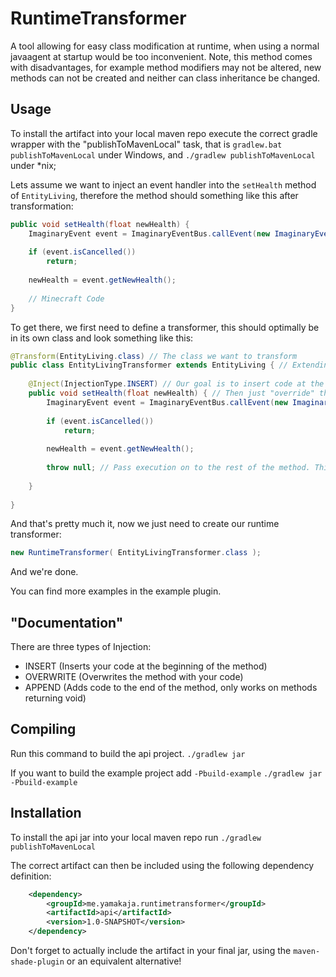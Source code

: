 # RuntimeTransformer

A tool allowing for easy class modification at runtime, when using a normal javaagent at startup would be too inconvenient.
Note, this method comes with disadvantages, for example method modifiers may not be altered, new methods can not be created and neither can class inheritance be changed.

## Usage

To install the artifact into your local maven repo execute the correct gradle wrapper with the "publishToMavenLocal" task, that is ```gradlew.bat publishToMavenLocal``` under Windows, and ```./gradlew publishToMavenLocal``` under *nix;

Lets assume we want to inject an event handler into the `setHealth` method of `EntityLiving`,
therefore the method should something like this after transformation:

```java
public void setHealth(float newHealth) {
    ImaginaryEvent event = ImaginaryEventBus.callEvent(new ImaginaryEvent(this, newHealth));
    
    if (event.isCancelled())
        return;
        
    newHealth = event.getNewHealth();
    
    // Minecraft Code
}
```

To get there, we first need to define a transformer, this should optimally be in its own class and look something like this:

```java
@Transform(EntityLiving.class) // The class we want to transform
public class EntityLivingTransformer extends EntityLiving { // Extending EntityLiving in our transformer makes things easier, but isn't required (Which, for example, allows you to transform final classes)
    
    @Inject(InjectionType.INSERT) // Our goal is to insert code at the beginning of the method, and leave everything else intact
    public void setHealth(float newHealth) { // Then just "override" the method as usual, if it is final add an _INJECTED to the method name
        ImaginaryEvent event = ImaginaryEventBus.callEvent(new ImaginaryEvent(this, newHealth)); // Our event handling code from above
            
        if (event.isCancelled())
            return;
            
        newHealth = event.getNewHealth();
        
        throw null; // Pass execution on to the rest of the method. This will be removed at runtime but is required for compilation (At least when the method doesn't return void, so it's not necessary in this case)
        
    }
    
} 
```

And that's pretty much it, now we just need to create our runtime transformer:

```java
new RuntimeTransformer( EntityLivingTransformer.class );
```

And we're done.

You can find more examples in the example plugin.

## "Documentation"

There are three types of Injection:

- INSERT (Inserts your code at the beginning of the method)
- OVERWRITE (Overwrites the method with your code)
- APPEND (Adds code to the end of the method, only works on methods returning void)

## Compiling

Run this command to build the api project.
`./gradlew jar`

If you want to build the example project add `-Pbuild-example`
`./gradlew jar -Pbuild-example`

## Installation

To install the api jar into your local maven repo run
`./gradlew publishToMavenLocal`

The correct artifact can then be included using the following dependency definition:
```xml
    <dependency>
        <groupId>me.yamakaja.runtimetransformer</groupId>
        <artifactId>api</artifactId>
        <version>1.0-SNAPSHOT</version>
    </dependency>
```

Don't forget to actually include the artifact in your final jar, using the `maven-shade-plugin` or an equivalent alternative!

